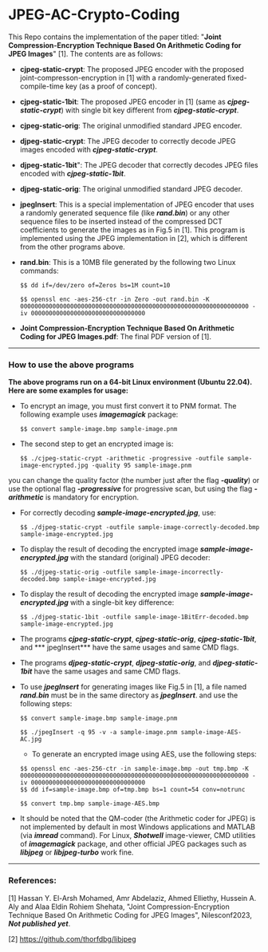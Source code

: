 # JPEG-AC-Crypto-Coding
This Repo contains the implementation of the paper titled: "**Joint Compression-Encryption Technique Based On Arithmetic Coding for JPEG Images**" [1]. The contents are as follows:
- **cjpeg-static-crypt**: The proposed JPEG encoder with the proposed joint-compresson-encryption in [1] with a randomly-generated fixed-compile-time key (as a proof of concept).
- **cjpeg-static-1bit**: The proposed JPEG encoder in [1] (same as ***cjpeg-static-crypt***) with single bit key different from ***cjpeg-static-crypt***.
- **cjpeg-static-orig**: The original unmodified standard JPEG encoder.
- **djpeg-static-crypt**: The JPEG decoder to correctly decode JPEG images encoded with ***cjpeg-static-crypt***.
- **djpeg-static-1bit**": The JPEG decoder that correctly decodes JPEG files encoded with ***cjpeg-static-1bit***.
- **djpeg-static-orig**: The original unmodified standard JPEG decoder.
- **jpegInsert**: This is a special implementation of JPEG encoder that uses a randomly generated sequence file (like ***rand.bin***) or any other sequence files to be inserted instead of the compressed DCT coefficients to generate the images as in Fig.5 in [1]. This program is implemented using the JPEG implementation in [2], which is different from the other programs above.
- **rand.bin**: This is a 10MB file generated by the following two Linux commands:

   `$$ dd if=/dev/zero of=Zeros bs=1M count=10`
  
   `$$ openssl enc -aes-256-ctr -in Zero -out rand.bin -K 0000000000000000000000000000000000000000000000000000000000000000 -iv 00000000000000000000000000000000`
- **Joint Compression-Encryption Technique Based On Arithmetic Coding for JPEG Images.pdf**: The final PDF version of [1].
-------------------------------------
### How to use the above programs
**The above programs run on a 64-bit Linux environment (Ubuntu 22.04). Here are some examples for usage:**
- To encrypt an image, you must first convert it to PNM format. The following example uses ***imagemagick*** package:

   `$$ convert sample-image.bmp sample-image.pnm`
- The second step to get an encrypted image is:

   `$$ ./cjpeg-static-crypt -arithmetic -progressive -outfile sample-image-encrypted.jpg -quality 95 sample-image.pnm`
  
you can change the quality factor (the number just after the flag ***-quality***) or use the optional flag ***-progressive*** for progressive scan, but using the flag ***-arithmetic*** is mandatory for encryption.
- For correctly decoding ***sample-image-encrypted.jpg***, use:

   `$$ ./djpeg-static-crypt -outfile sample-image-correctly-decoded.bmp sample-image-encrypted.jpg`
- To display the result of decoding the encrypted image ***sample-image-encrypted.jpg*** with the standard (original) JPEG decoder:

   `$$ ./djpeg-static-orig -outfile sample-image-incorrectly-decoded.bmp sample-image-encrypted.jpg`
- To display the result of decoding the encrypted image ***sample-image-encrypted.jpg*** with a single-bit key difference:

   `$$ ./djpeg-static-1bit -outfile sample-image-1BitErr-decoded.bmp sample-image-encrypted.jpg`
- The programs ***cjpeg-static-crypt***, ***cjpeg-static-orig***, ***cjpeg-static-1bit***, and *** jpegInsert*** have the same usages and same CMD flags.
- The programs ***djpeg-static-crypt***, ***djpeg-static-orig***, and ***djpeg-static-1bit*** have the same usages and same CMD flags.
- To use ***jpegInsert*** for generating images like Fig.5 in [1], a file named ***rand.bin*** must be in the same directory as ***jpegInsert***. and use the following steps:
  
   `$$ convert sample-image.bmp sample-image.pnm`
  
   `$$ ./jpegInsert -q 95 -v -a sample-image.pnm sample-image-AES-AC.jpg`
    
   - To generate an encrypted image using AES, use the following steps:

   `$$ openssl enc -aes-256-ctr -in sample-image.bmp -out tmp.bmp -K 0000000000000000000000000000000000000000000000000000000000000000 -iv 00000000000000000000000000000000`  
   `$$ dd if=sample-image.bmp of=tmp.bmp bs=1 count=54 conv=notrunc`
  
   `$$ convert tmp.bmp sample-image-AES.bmp`

- It should be noted that the QM-coder (the Arithmetic coder for JPEG) is not implemented by default in most Windows applications and MATLAB (via ***imread*** command). For Linux, ***Shotwell*** image-viewer, CMD utilities of ***imagemagick*** package, and other official JPEG packages such as ***libjpeg*** or ***libjpeg-turbo*** work fine. 

-------------------------------------
### References:
[1] Hassan Y. El-Arsh Mohamed, Amr Abdelaziz, Ahmed Elliethy, Hussein A. Aly and Alaa Eldin Rohiem Shehata, "Joint Compression-Encryption Technique Based On Arithmetic Coding for JPEG Images", Nilesconf2023, ***Not published yet***.

[2] https://github.com/thorfdbg/libjpeg

